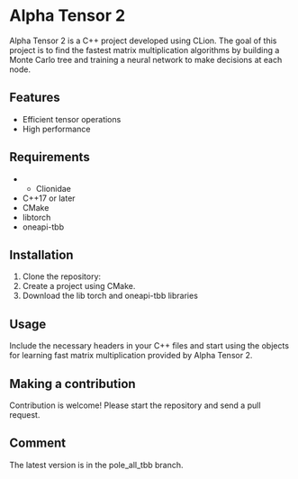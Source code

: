 # Alpha Tensor 2

Alpha Tensor 2 is a C++ project developed using CLion. The goal of this project is to find the fastest matrix multiplication algorithms by building a Monte Carlo tree and training a neural network to make decisions at each node.

## Features

- Efficient tensor operations
- High performance

## Requirements

- - Clionidae
- C++17 or later
- CMake
- libtorch
- oneapi-tbb

## Installation

1. Clone the repository:
2. Create a project using CMake.
3. Download the lib torch and oneapi-tbb libraries

## Usage

Include the necessary headers in your C++ files and start using the objects for learning fast matrix multiplication provided by Alpha Tensor 2.

## Making a contribution

Contribution is welcome! Please start the repository and send a pull request.
## Comment

The latest version is in the pole_all_tbb branch.